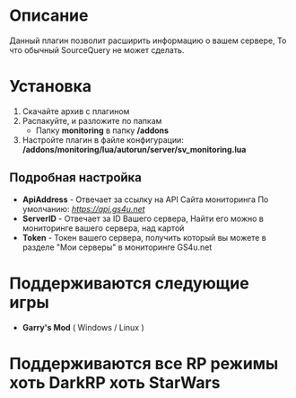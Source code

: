 # Описание
Данный плагин позволит расширить информацию о вашем сервере,
То что обычный SourceQuery не может сделать.

# Установка
1.  Скачайте архив с плагином
2.  Распакуйте, и разложите по папкам
    *  Папку **monitoring** в папку **/addons**
3.  Настройте плагин в файле конфигурации:
    **/addons/monitoring/lua/autorun/server/sv_monitoring.lua**

## Подробная настройка
* **ApiAddress** - Отвечает за ссылку на API Сайта мониторинга
  По умолчанию: *https://api.gs4u.net*
* **ServerID** - Отвечает за ID Вашего сервера,
  Найти его можно в мониторинге вашего сервера, над картой
* **Token** - Токен вашего сервера,
  получить который вы можете в разделе "Мои серверы" в мониторинге GS4u.net

# Поддерживаются следующие игры
* **Garry's Mod** ( Windows / Linux )

# Поддерживаются все RP режимы хоть DarkRP хоть StarWars
